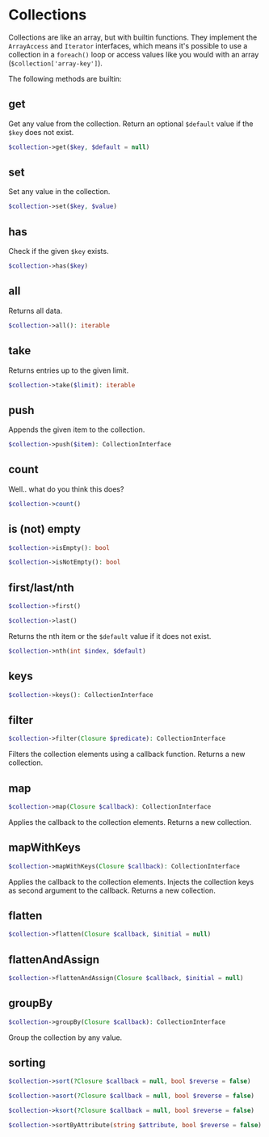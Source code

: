 # Collections

Collections are like an array, but with builtin functions. They implement the `ArrayAccess` and `Iterator` interfaces, which means it's possible to use a collection in a `foreach()` loop or access values like you would with an array (`$collection['array-key']`).

The following methods are builtin:

## get
Get any value from the collection. Return an optional `$default` value if the `$key` does not exist.

```php 
$collection->get($key, $default = null)
```

## set

Set any value in the collection.

```php 
$collection->set($key, $value)
```

## has

Check if the given `$key` exists.

```php 
$collection->has($key)
```

## all

Returns all data.

```php 
$collection->all(): iterable
```

## take

Returns entries up to the given limit.

```php 
$collection->take($limit): iterable
```

## push

Appends the given item to the collection.

```php 
$collection->push($item): CollectionInterface
```

## count

Well.. what do you think this does?

```php 
$collection->count()
```

## is (not) empty

```php 
$collection->isEmpty(): bool

$collection->isNotEmpty(): bool
```

## first/last/nth

```php 
$collection->first()

$collection->last()
```

Returns the nth item or the `$default` value if it does not exist.

```php 
$collection->nth(int $index, $default)
```

## keys

```php 
$collection->keys(): CollectionInterface
```

## filter

```php 
$collection->filter(Closure $predicate): CollectionInterface
```

Filters the collection elements using a callback function. Returns a new collection.

## map

```php 
$collection->map(Closure $callback): CollectionInterface
```

Applies the callback to the collection elements. Returns a new collection.

## mapWithKeys

```php 
$collection->mapWithKeys(Closure $callback): CollectionInterface
```

Applies the callback to the collection elements. Injects the collection keys as second argument to the callback. Returns a new collection.

## flatten

```php 
$collection->flatten(Closure $callback, $initial = null)
```

## flattenAndAssign

```php 
$collection->flattenAndAssign(Closure $callback, $initial = null)
```


## groupBy

```php 
$collection->groupBy(Closure $callback): CollectionInterface
```

Group the collection by any value.

## sorting

```php 
$collection->sort(?Closure $callback = null, bool $reverse = false)

$collection->asort(?Closure $callback = null, bool $reverse = false)

$collection->ksort(?Closure $callback = null, bool $reverse = false)

$collection->sortByAttribute(string $attribute, bool $reverse = false)
```
